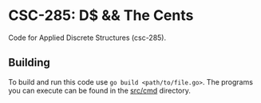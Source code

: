 # CSC-285: D$ && The Cents

Code for Applied Discrete Structures (csc-285).

## Building

To build and run this code use `go build <path/to/file.go>`. The programs you can execute can be found in the [src/cmd](src/cmd) directory.
